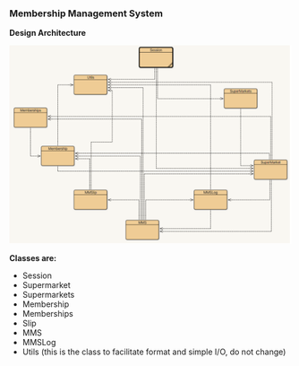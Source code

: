 ### Membership Management System

**Design Architecture**

![Design Layout](./MMS.png)

**Classes are:**
- Session
- Supermarket
- Supermarkets
- Membership
- Memberships
- Slip
- MMS
- MMSLog
- Utils (this is the class to facilitate format and simple I/O, do not change)


